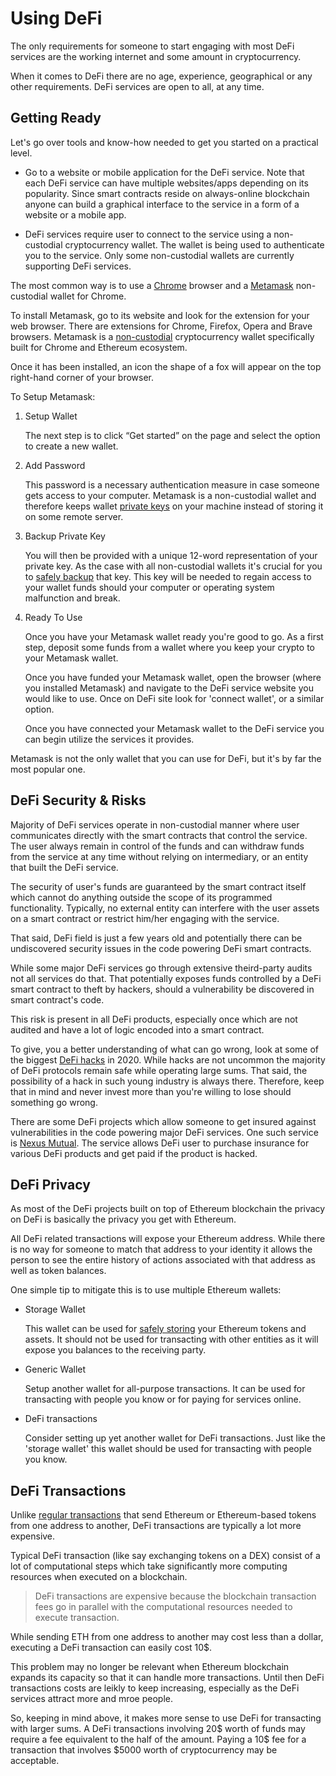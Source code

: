 # Using DeFi

The only requirements for someone to start engaging with most DeFi services are the working internet and some amount in cryptocurrency. 

When it comes to DeFi there are no age, experience, geographical or any other requirements. DeFi services are open to all, at any time.

## Getting Ready

Let's go over tools and know-how needed to get you started on a practical level.

- Go to a website or mobile application for the DeFi service. Note that each DeFi service can have multiple websites/apps depending on its popularity. Since smart contracts reside on always-online blockchain anyone can build a graphical interface to the service in a form of a website or a mobile app.

- DeFi services require user to connect to the service using a non-custodial cryptocurrency wallet. The wallet is being used to authenticate you to the service. Only some non-custodial wallets are currently supporting DeFi services. 

The most common way is to use a [Chrome](https://www.google.com/chrome/) browser and a [Metamask](https://metamask.io) non-custodial wallet for Chrome. 

To install Metamask, go to its website and look for the extension for your web browser. There are extensions for Chrome, Firefox, Opera and Brave browsers. Metamask is a [non-custodial](/fundamentals/2-wallets-basics.md) cryptocurrency wallet specifically built for Chrome and Ethereum ecosystem.

Once it has been installed, an icon the shape of a fox will appear on the top right-hand corner of your browser.

To Setup Metamask:

1. Setup Wallet
   
   The next step is to click “Get started” on the page and select the option to create a new wallet.

2. Add Password
   
   This password is a necessary authentication measure in case someone gets access to your computer. Metamask is a non-custodial wallet and therefore keeps wallet [private keys](/fundamentals/3-private-keys-basics.md) on your machine instead of storing it on some remote server.

3. Backup Private Key

   You will then be provided with a unique 12-word representation of your private key. As the case with all non-custodial wallets it's crucial for you to [safely backup](/fundamentals/4-safe-storage-basics.md) that key. This key will be needed to regain access to your wallet funds should your computer or operating system malfunction and break.

4. Ready To Use

    Once you have your Metamask wallet ready you're good to go. As a first step, deposit some funds from a wallet where you keep your crypto to your Metamask wallet. 
    
    Once you have funded your Metamask wallet, open the browser (where you installed Metamask) and navigate to the DeFi service website you would like to use. Once on DeFi site look for 'connect wallet', or a similar option. 
    
    Once you have connected your Metamask wallet to the DeFi service you can begin utilize the services it provides.

Metamask is not the only wallet that you can use for DeFi, but it's by far the most popular one.

## DeFi Security & Risks

Majority of DeFi services operate in non-custodial manner where user communicates directly with the smart contracts that control the service. The user always remain in control of the funds and can withdraw funds from the service at any time without relying on intermediary, or an entity that built the DeFi service.

The security of user's funds are guaranteed by the smart contract itself which cannot do anything outside the scope of its programmed functionality. Typically, no external entity can interfere with the user assets on a smart contract or restrict him/her engaging with the service.

That said, DeFi field is just a few years old and potentially there can be undiscovered security issues in the code powering DeFi smart contracts. 

While some major DeFi services go through extensive theird-party audits not all services do that. That potentially exposes funds controlled by a DeFi smart contract to theft by hackers, should a vulnerability be discovered in smart contract's code.

This risk is present in all DeFi products, especially once which are not audited and have a lot of logic encoded into a smart contract.

To give, you a better understanding of what can go wrong, look at some of the biggest [DeFi hacks](https://defirate.com/hacks/) in 2020. While hacks are not uncommon the majority of DeFi protocols remain safe while operating large sums. That said, the possibility of a hack in such young industry is always there. Therefore, keep that in mind and never invest more than you're willing to lose should something go wrong.

There are some DeFi projects which allow someone to get insured against vulnerabilities in the code powering major DeFi services. One such service is [Nexus Mutual](https://nexusmutual.io). The service allows DeFi user to purchase insurance for various DeFi products and get paid if the product is hacked.

## DeFi Privacy

As most of the DeFi projects built on top of Ethereum blockchain the privacy on DeFi is basically the privacy you get with Ethereum. 

All DeFi related transactions will expose your Ethereum address. While there is no way for someone to match that address to your identity it allows the person to see the entire history of actions associated with that address as well as token balances.

One simple tip to mitigate this is to use multiple Ethereum wallets: 

- Storage Wallet

    This wallet can be used for [safely storing](/fundamentals/4-safe-storage-basics.md) your Ethereum tokens and assets. It should not be used for transacting with other entities as it will expose you balances to the receiving party.
     
- Generic Wallet

    Setup another wallet for all-purpose transactions. It can be used for transacting with people you know or for paying for services online.
    
- DeFi transactions

    Consider setting up yet another wallet for DeFi transactions. Just like the 'storage wallet' this wallet should be used for transacting with people you know.

## DeFi Transactions

Unlike [regular transactions](/fundamentals/8-transactions-basics.md) that send Ethereum or Ethereum-based tokens from one address to another, DeFi transactions are typically a lot more expensive.

Typical DeFi transaction (like say exchanging tokens on a DEX) consist of a lot of computational steps which take significantly more computing resources when executed on a blockchain. 

> DeFi transactions are expensive because the blockchain transaction fees go in parallel with the computational resources needed to execute transaction.

While sending ETH from one address to another may cost less than a dollar, executing a DeFi transaction can easily cost 10$.

This problem may no longer be relevant when Ethereum blockchain expands its capacity so that it can handle more transactions. Until then DeFi transactions costs are leikly to keep increasing, especially as the DeFi services attract more and mroe people.

So, keeping in mind above, it makes more sense to use DeFi for transacting with larger sums. A DeFi transactions involving 20$ worth of funds may require a fee equivalent to the half of the amount. Paying a 10$ fee for a transaction that involves $5000 worth of cryptocurrency may be acceptable.
